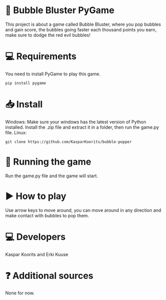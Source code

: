# 🧼 Bubble Bluster PyGame
This project is about a game called Bubble Bluster, where you pop bubbles and gain score, the bubbles going faster each thousand points you earn, make sure to dodge the red evil bubbles!
# 💻 Requirements
You need to install PyGame to play this game.
```py
pip install pygame
```
# 📥 Install
Windows:
Make sure your windows has the latest version of Python installed.
Install the .zip file and extract it in a folder, then run the game.py file.
Linux:
```
git clone https://github.com/KasparKoorits/bubble-popper
```
# 🧾 Running the game
Run the game.py file and the game will start.
# ▶ How to play
Use arrow keys to move around, you can move around in any direction and make contact with bubbles to pop them.
# 💻 Developers
Kaspar Koorits and Erki Kuuse
# ❓ Additional sources
None for now.
